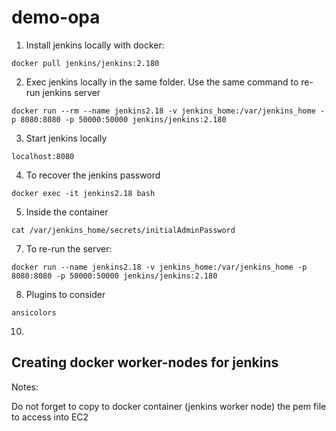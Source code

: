 # demo-opa

1. Install jenkins locally with docker:
```
docker pull jenkins/jenkins:2.180
```

2. Exec jenkins locally in the same folder. Use the same command to re-run jenkins server
```
docker run --rm --name jenkins2.18 -v jenkins_home:/var/jenkins_home -p 8080:8080 -p 50000:50000 jenkins/jenkins:2.180
```

3. Start jenkins locally
```
localhost:8080
```

4. To recover the jenkins password
```
docker exec -it jenkins2.18 bash
```

5. Inside the container
```
cat /var/jenkins_home/secrets/initialAdminPassword
```

7. To re-run the server:
```
docker run --name jenkins2.18 -v jenkins_home:/var/jenkins_home -p 8080:8080 -p 50000:50000 jenkins/jenkins:2.180
```

8. Plugins to consider
```
ansicolors
```

10.

## Creating docker worker-nodes for jenkins

Notes:

Do not forget to copy to docker container (jenkins worker node) the pem file to access into EC2
